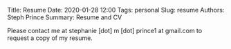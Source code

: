 Title: Resume
Date: 2020-01-28 12:00
Tags: personal
Slug: resume
Authors: Steph Prince
Summary: Resume and CV



Please contact me at stephanie [dot] m [dot] prince1 at gmail.com to request a copy of my resume.
